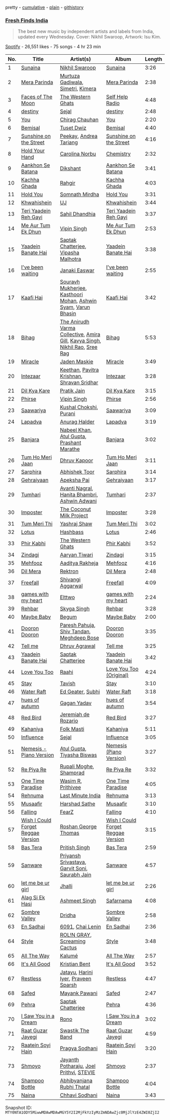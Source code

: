 pretty - [cumulative](/playlists/cumulative/37i9dQZF1DXaRf94BiB7fV.md) - [plain](/playlists/plain/37i9dQZF1DXaRf94BiB7fV) - [githistory](https://github.githistory.xyz/mackorone/spotify-playlist-archive/blob/main/playlists/plain/37i9dQZF1DXaRf94BiB7fV)

### [Fresh Finds India](https://open.spotify.com/playlist/37i9dQZF1DXaRf94BiB7fV)

> The best new music by independent artists and labels from India, updated every Wednesday\. Cover: Nikhil Swaroop, Artwork: Isu Kim.

[Spotify](https://open.spotify.com/user/spotify) - 26,551 likes - 75 songs - 4 hr 23 min

| No. | Title | Artist(s) | Album | Length |
|---|---|---|---|---|
| 1 | [Sunaina](https://open.spotify.com/track/3hDAF6f6OvBgxgH2c8seml) | [Nikhil Swaroop](https://open.spotify.com/artist/5UjCBnXQI2Kt5DvbLZFhqR) | [Sunaina](https://open.spotify.com/album/1oFs6uftavxJy9OzMakWzO) | 3:26 |
| 2 | [Mera Parinda](https://open.spotify.com/track/6eRaa9YTwlkb5URnwVg7u1) | [Murtuza Gadiwala](https://open.spotify.com/artist/625HWjXc0PbsRSE0WC8HRW), [Simetri](https://open.spotify.com/artist/5imkNhUFLz3FT3eb7B1b5x), [Kimera](https://open.spotify.com/artist/7BKkgWK7uuH709FOJTH7HF) | [Mera Parinda](https://open.spotify.com/album/5SPSVIv5Bw4eUUJPBwz0Qq) | 2:38 |
| 3 | [Faces of The Moon](https://open.spotify.com/track/3ojKMFsQjJC2vx9h5c3RNB) | [The Western Ghats](https://open.spotify.com/artist/3vX5K7r9Icdjsrlax4FzWv) | [Self Help Radio](https://open.spotify.com/album/7BcuPEUyxXNmRjRIlFX24v) | 4:48 |
| 4 | [destiny](https://open.spotify.com/track/703MCSYlznQHA5mcTQ2wB6) | [Sejal](https://open.spotify.com/artist/1A7xjiZRn87g7WFbG9oMqU) | [destiny](https://open.spotify.com/album/0cuqzPlbihVTYU4MYp8eMh) | 2:48 |
| 5 | [You](https://open.spotify.com/track/2jKakqxjSTttFpXqjE5Sus) | [Chirag Chauhan](https://open.spotify.com/artist/10tfh1HueB8XVyZNtlNMkU) | [You](https://open.spotify.com/album/3FPlSl4qqXIPDIcqJxa0Tt) | 2:20 |
| 6 | [Bemisal](https://open.spotify.com/track/6Bqa5xaXuofeU7fR9OjUBy) | [Tuset Dwiz](https://open.spotify.com/artist/6tIYsTJBGkonpEY9VjOsUa) | [Bemisal](https://open.spotify.com/album/1lj3hsSBfaS3eagcyd8x7K) | 4:40 |
| 7 | [Sunshine on the Street](https://open.spotify.com/track/2i9RJNKfewyJ5dJZAWQKul) | [Peekay](https://open.spotify.com/artist/2QRt3WqRMTnQXu6mgGnqKl), [Andrea Tariang](https://open.spotify.com/artist/37dkJFyC1MP7GtvowUQ0za) | [Sunshine on the Street](https://open.spotify.com/album/3J3HluVsTi4Cwox5QGRV0X) | 4:16 |
| 8 | [Hold Your Hand](https://open.spotify.com/track/6KXX2I2E1y30DVvmtvpSCs) | [Carolina Norbu](https://open.spotify.com/artist/6Vvjl4JhGGwJvcrzNKsyFP) | [Chemistry](https://open.spotify.com/album/0DNnvFe9wNdvR52dYkLoLH) | 2:32 |
| 9 | [Aankhon Se Batana](https://open.spotify.com/track/49oltVbt6XTuhAptCpGW4j) | [Dikshant](https://open.spotify.com/artist/0kTAB5SUakX286t6K7J3QR) | [Aankhon Se Batana](https://open.spotify.com/album/19H1bwuvijYTRr5urWUFTI) | 3:41 |
| 10 | [Kachha Ghada](https://open.spotify.com/track/56ShzRBsODyylHvxsMycO1) | [Rahgir](https://open.spotify.com/artist/1CGbcdGB3aFFUCjaJimwER) | [Kachha Ghada](https://open.spotify.com/album/6KTVUqA1LVgnR5V2LmdeBK) | 4:03 |
| 11 | [Hold You](https://open.spotify.com/track/1MO8cWWrdUKYVCjkb7bCR9) | [Somnath Mirdha](https://open.spotify.com/artist/1BCdukWSYFNlNk0fzcOrwx) | [Hold You](https://open.spotify.com/album/09tLejEFAw5WGKxItCemWE) | 3:31 |
| 12 | [Khwahishein](https://open.spotify.com/track/1oNJZUHXXC0epxlbi7xNvv) | [UJ](https://open.spotify.com/artist/3aPIRIEIjZwC3FAvcjf7gE) | [Khwahishein](https://open.spotify.com/album/0OPH41nq3v1xM78cecoD5b) | 3:44 |
| 13 | [Teri Yaadein Reh Gayi](https://open.spotify.com/track/61kfmoABrZR5SVE2WpSHlW) | [Sahil Dhandhia](https://open.spotify.com/artist/3NK48yUqfwxi4N2LxsXM8N) | [Teri Yaadein Reh Gayi](https://open.spotify.com/album/1EyDQ95cwKyWQ62LKFTurS) | 3:37 |
| 14 | [Me Aur Tum Ek Dhun](https://open.spotify.com/track/6WnNcu6AQBKGKYSRMvByMZ) | [Vipin Singh](https://open.spotify.com/artist/3TGlt6sJbS4hMPy5MDcDQp) | [Me Aur Tum Ek Dhun](https://open.spotify.com/album/0Micnnzypv64582jJpHbOQ) | 2:53 |
| 15 | [Yaadein Banate Hai](https://open.spotify.com/track/3yHsC7RMagRODyvYTgtod8) | [Saptak Chatterjee](https://open.spotify.com/artist/7rcHjaw38oHqxTjwQUnlRc), [Vipasha Malhotra](https://open.spotify.com/artist/0SV9O7Y4ub6JXoPiLoDBzp) | [Yaadein Banate Hai](https://open.spotify.com/album/5zDquK6p9c5CNssv6Cfk0z) | 3:38 |
| 16 | [I've been waiting](https://open.spotify.com/track/6ZHgVnde6D4MQWI6WqsR8b) | [Janaki Easwar](https://open.spotify.com/artist/2GW2PAJBvHcylpYS88oIll) | [I've been waiting](https://open.spotify.com/album/3wtQp2r8qyfQkth7b6SGjm) | 2:55 |
| 17 | [Kaafi Hai](https://open.spotify.com/track/48AckMCK2gvNYohFsJA7WO) | [Souravh Mukherjee](https://open.spotify.com/artist/5gaDNK4S5CQczgpIOVzwUP), [Kasthoori Mohan](https://open.spotify.com/artist/0q0NJJgKOkzEXye9kBGZ2O), [Ashwin Syam](https://open.spotify.com/artist/3GsJvJi4vFsIvMHkyfAgZx), [Varun Bhasin](https://open.spotify.com/artist/2f92fmuRzGDiHGQWMVgSWQ) | [Kaafi Hai](https://open.spotify.com/album/7fsZGsqAr4jz6cQmXU6fB8) | 3:42 |
| 18 | [Bihag](https://open.spotify.com/track/5pcewCfXI5xVVdDsPQbi4g) | [The Anirudh Varma Collective](https://open.spotify.com/artist/3bD7WaIwFeJMNv8smNGODB), [Amira Gill](https://open.spotify.com/artist/3ZW8Uj45dj58KkgqkFBLIS), [Kavya Singh](https://open.spotify.com/artist/3wfNDxeCBMNpbxBhKOk6rm), [Nikhil Rao](https://open.spotify.com/artist/6OSQbUN4wMOyMEEBsG5u5S), [Sree Rag](https://open.spotify.com/artist/5tDlXhji6JOZh7wTiWK3h5) | [Bihag](https://open.spotify.com/album/3K2vEVbx5qQ3I4PYTWPdKy) | 5:53 |
| 19 | [Miracle](https://open.spotify.com/track/5daYg1jlX2JoOgDnlK4V0m) | [Jaden Maskie](https://open.spotify.com/artist/14GDCPY8cDyxLReAEXiNt0) | [Miracle](https://open.spotify.com/album/2OPof019rnmR6xThgEF71j) | 3:49 |
| 20 | [Intezaar](https://open.spotify.com/track/0xPcofTjKnu2qxBoetfMDv) | [Keethan](https://open.spotify.com/artist/6pPhJfUm9223ZTDFuz3ISJ), [Pavitra Krishnan](https://open.spotify.com/artist/6MweA91gS8GfzoAOF7fjCA), [Shravan Sridhar](https://open.spotify.com/artist/0TMLPi3f3qrkHV8y7Ccvec) | [Intezaar](https://open.spotify.com/album/1sjfUYOF4tfYNlve1nJZRu) | 3:28 |
| 21 | [Dil Kya Kare](https://open.spotify.com/track/0t6dmEWhWChHunOngzhZl7) | [Pratik Jain](https://open.spotify.com/artist/4d70aBMkRozrHyVOTa7UYI) | [Dil Kya Kare](https://open.spotify.com/album/5QTd0jaEENaDtIJfMzqWZl) | 3:15 |
| 22 | [Phirse](https://open.spotify.com/track/6IZCVfetOXBcUcP7ApYyFm) | [Vipin Singh](https://open.spotify.com/artist/3TGlt6sJbS4hMPy5MDcDQp) | [Phirse](https://open.spotify.com/album/6Jt26N4EYLESsqM98o2cPQ) | 2:56 |
| 23 | [Saawariya](https://open.spotify.com/track/0ih4RI6CfRdnl7CsXQmglj) | [Kushal Chokshi](https://open.spotify.com/artist/3O4inKp31pcolbyohgKuYa), [Purani](https://open.spotify.com/artist/0bnKXCAkZoRV3qmPrFMN30) | [Saawariya](https://open.spotify.com/album/2QbSeltyE7UbW1UCKXrGHz) | 3:09 |
| 24 | [Lapadva](https://open.spotify.com/track/39xh38Je8dutb4nt1yD53O) | [Anurag Halder](https://open.spotify.com/artist/3UWJY7zUWJHuprLrrgNAa0) | [Lapadva](https://open.spotify.com/album/5f4Lvje04d786woyHvLBZR) | 3:19 |
| 25 | [Banjara](https://open.spotify.com/track/3WVslJCrQe49u3dDZJeDs5) | [Nabeel Khan](https://open.spotify.com/artist/2qZGx2PePH5xvnqLulwEp8), [Atul Gupta](https://open.spotify.com/artist/6oBR9IHSypECG3HX96270k), [Prashant Marathe](https://open.spotify.com/artist/2j8QqSWMojyNw3aNnRB4kV) | [Banjara](https://open.spotify.com/album/5i0elnoy2XwFZfdzTF656n) | 3:02 |
| 26 | [Tum Ho Meri Jaan](https://open.spotify.com/track/1ep3GANsKxGfv3cnBtQH2e) | [Dhruv Kapoor](https://open.spotify.com/artist/25RpK0wKK891C05JinG9ii) | [Tum Ho Meri Jaan](https://open.spotify.com/album/2OGhq1iqXwWJzQJC7tffzy) | 3:11 |
| 27 | [Sarphira](https://open.spotify.com/track/1GQRJjhkgiU3QXMENyBLQl) | [Abhishek Toor](https://open.spotify.com/artist/66J3N2wLvIaDL41HhdEJTu) | [Sarphira](https://open.spotify.com/album/72G91MGoSt0p0pLZz6siU6) | 3:14 |
| 28 | [Gehraiyaan](https://open.spotify.com/track/3tIL20s2B1Bu1ciJSGVyuU) | [Apeksha Pai](https://open.spotify.com/artist/6CC1WUZF9zNnZRC4qigNHx) | [Gehraiyaan](https://open.spotify.com/album/7mwwpCly2dIEh7Tw7AgjDc) | 3:17 |
| 29 | [Tumhari](https://open.spotify.com/track/0RSTkts3GU4t25TL9dd81D) | [Avanti Nagral](https://open.spotify.com/artist/2Wwa2Sov84hVY7Hxfqu71Y), [Hanita Bhambri](https://open.spotify.com/artist/3Y5nIabMJLTsWgW6Jqdn7n), [Ashwin Adwani](https://open.spotify.com/artist/5kiwICyQNDmCtwOPLvgY04) | [Tumhari](https://open.spotify.com/album/0dnrBLAYnrL7WVSOhVcYlq) | 2:37 |
| 30 | [Imposter](https://open.spotify.com/track/5FNT87UIyz9TehAbTpAdUW) | [The Coconut Milk Project](https://open.spotify.com/artist/7ME0Ae7qHNi4yPx7362ZF2) | [Imposter](https://open.spotify.com/album/3SIczDLy4INHEsorycPJD1) | 3:28 |
| 31 | [Tum Meri Thi](https://open.spotify.com/track/4PN3qVs0PdkJLQ9NhKNZs0) | [Yashraj Shaw](https://open.spotify.com/artist/4Keab6DPv2j6t42GO9vmfI) | [Tum Meri Thi](https://open.spotify.com/album/4X5y4yLH8fUoTOpVdq3uGU) | 3:02 |
| 32 | [Lotus](https://open.spotify.com/track/2jj8Ko0LCmzqgvZJGaJUtZ) | [Hashbass](https://open.spotify.com/artist/0SFvkCtMeB2DSxgIPX6lzO) | [Lotus](https://open.spotify.com/album/2VkF30HSBRSgeTNnsYRABs) | 2:46 |
| 33 | [Phir Kabhi](https://open.spotify.com/track/0EBb6OTf6tHdxBwCajqahD) | [The Western Ghats](https://open.spotify.com/artist/3vX5K7r9Icdjsrlax4FzWv) | [Phir Kabhi](https://open.spotify.com/album/78X9YPJsaCvtjk4KfnLMeo) | 3:52 |
| 34 | [Zindagi](https://open.spotify.com/track/07xgxwSbFyyYcTkxzNFDL5) | [Aaryan Tiwari](https://open.spotify.com/artist/5k4fwx4cEoKw23tpX47nLQ) | [Zindagi](https://open.spotify.com/album/38FHh1TJECrMoxb63IOVKB) | 3:15 |
| 35 | [Mehfooz](https://open.spotify.com/track/67pfr9p0ySQJi9R6jZ0HuT) | [Aaditya Rakheja](https://open.spotify.com/artist/75fpoyZLrlkMVxbYeWRc74) | [Mehfooz](https://open.spotify.com/album/4y89N3iftKKreHCzggeuN3) | 4:16 |
| 36 | [Dil Mera](https://open.spotify.com/track/5h6g5xsbvRxcN3GGiJVH30) | [Rektron](https://open.spotify.com/artist/4tPUucR6N39DycAiOMFSNg) | [Dil Mera](https://open.spotify.com/album/2f5fU9dudh2KcYepfGEy62) | 2:48 |
| 37 | [Freefall](https://open.spotify.com/track/6pqTfK8KVNY97rdcJTcv9P) | [Shivangi Aggarwal](https://open.spotify.com/artist/55yO3L3TgwJOgWW4ohkFgS) | [Freefall](https://open.spotify.com/album/7BUQFChLJv6kARWAl73nVx) | 4:09 |
| 38 | [games with my heart](https://open.spotify.com/track/4VRB0HAmowcN28VJOS8YQY) | [Elttwo](https://open.spotify.com/artist/5JXwR7SVpsf4ZLWMKO8rRq) | [games with my heart](https://open.spotify.com/album/4liaaSWobC346ywk8McJU4) | 2:24 |
| 39 | [Rehbar](https://open.spotify.com/track/4BT28UT2DMBDCsRqAWY3Nz) | [Skyga Singh](https://open.spotify.com/artist/01KF9y3SWzAehWPD8W4WHp) | [Rehbar](https://open.spotify.com/album/7Ma7cQ50PJq9NbcZcST0q5) | 3:28 |
| 40 | [Maybe Baby](https://open.spotify.com/track/2sRTQLM4795m4a1XQbTgp3) | [Begum](https://open.spotify.com/artist/6w9HvCLYiBHxp7YcN7zCvF) | [Maybe Baby](https://open.spotify.com/album/6uja1lHILifnZ6vHttLN1z) | 2:00 |
| 41 | [Dooron Dooron](https://open.spotify.com/track/0q5e5KtUOhYQujmhLP0pKd) | [Paresh Pahuja](https://open.spotify.com/artist/0DHOOKfXu4aU7LsWjTdrIN), [Shiv Tandan](https://open.spotify.com/artist/74wYoI5DV3XZGJri7l9cOP), [Meghdeep Bose](https://open.spotify.com/artist/1e3Yx1PLC5EP8lz0OFOHda) | [Dooron Dooron](https://open.spotify.com/album/1wGfxu2U33P3c9fAmJbUe6) | 3:35 |
| 42 | [Tell me](https://open.spotify.com/track/6ajDLytZHTxhJ7Z2effAjs) | [Dhruv Agrawal](https://open.spotify.com/artist/74B9dxq6VtP8Dc075zk9qZ) | [Tell me](https://open.spotify.com/album/2jUxHE8xTJOtE2jeYdGHju) | 3:25 |
| 43 | [Yaadein Banate Hai](https://open.spotify.com/track/7flzvsf1mEhBQD3yFeUbMj) | [Saptak Chatterjee](https://open.spotify.com/artist/7rcHjaw38oHqxTjwQUnlRc) | [Yaadein Banate Hai](https://open.spotify.com/album/36p3T8WOvQ1Pc4S9mGEugS) | 3:42 |
| 44 | [Love You Too](https://open.spotify.com/track/3iOxcs19LCPhYzvE3lLb4n) | [Raahi](https://open.spotify.com/artist/5dQn15dcEFaH73hSlig3fc) | [Love You Too \(Original\)](https://open.spotify.com/album/6pIV6EqTZURUmGdsyU0noU) | 4:24 |
| 45 | [Stay](https://open.spotify.com/track/5bOwnBLmVtmhvCX4xH6aLa) | [Tavish](https://open.spotify.com/artist/6La5oy9Zt6Ear5iavYqOwa) | [Stay](https://open.spotify.com/album/0Yq6IjajAjXln0GVDtzoKb) | 3:10 |
| 46 | [Water Raft](https://open.spotify.com/track/5SCvcEC798XyMtLxtbYgkN) | [Ed Geater](https://open.spotify.com/artist/6CREA7Xd0lsbSvq6pWH17t), [Subhi](https://open.spotify.com/artist/2n4qix48iT07tbyBdxAjM2) | [Water Raft](https://open.spotify.com/album/0gAaYE0CvSlocUiKvab7hG) | 3:18 |
| 47 | [hues of autumn](https://open.spotify.com/track/3FhkU4wmGMYs8sYEZ0mbgm) | [Gagan Yadav](https://open.spotify.com/artist/7bowiND8ptfZqWWApLisdi) | [hues of autumn](https://open.spotify.com/album/5ZoDNnUCMG1kPRDVY9sKrh) | 3:54 |
| 48 | [Red Bird](https://open.spotify.com/track/55M59kBeyclzrvJNGxZKEn) | [Jeremiah de Rozario](https://open.spotify.com/artist/77JtYqejZiIOtqTfrtadna) | [Red Bird](https://open.spotify.com/album/02kqqdKnICvlK2bGEFeFOU) | 3:27 |
| 49 | [Kahaniya](https://open.spotify.com/track/3YrWCnT9NPKKFqd2JvBeVm) | [Folk Masti](https://open.spotify.com/artist/5Qapk0MGIuQHLeYfMdweEl) | [Kahaniya](https://open.spotify.com/album/5ybcdBOHeuCyN25FKSG1Li) | 5:11 |
| 50 | [Influence](https://open.spotify.com/track/4Z2OM8ee7otbDSj5j36auJ) | [Sejal](https://open.spotify.com/artist/1A7xjiZRn87g7WFbG9oMqU) | [Influence](https://open.spotify.com/album/0M99FagW3k4zbReKwAjVGU) | 3:05 |
| 51 | [Nemesis \- Piano Version](https://open.spotify.com/track/1jMp50DxGbTxSfT6TmE6J1) | [Atul Gupta](https://open.spotify.com/artist/6oBR9IHSypECG3HX96270k), [Tiyasha Biswas](https://open.spotify.com/artist/7FkdnltvTpv8g1eLFJb4BJ) | [Nemesis \(Piano Version\)](https://open.spotify.com/album/7Ci2rAr21IuxtuExCmBhr8) | 3:27 |
| 52 | [Re Piya Re](https://open.spotify.com/track/0UTacZON7KBDBG5Ik8Ic32) | [Rupali Moghe](https://open.spotify.com/artist/3quVbB0VVwzGIU1FRBWpX0), [Shamprad](https://open.spotify.com/artist/3mmZ2GfKwi91gcQMe22eyq) | [Re Piya Re](https://open.spotify.com/album/0ytbMOcgONwakhHhdssLrK) | 3:32 |
| 53 | [One Time Paradise](https://open.spotify.com/track/5qE3rPpPIn27F8E6zadEHr) | [Wasim R](https://open.spotify.com/artist/3VpaMk7vUcWlbF9GhqNoT2), [Prithivee](https://open.spotify.com/artist/2C4HzkDtpEuDwxiqsy5nj7) | [One Time Paradise](https://open.spotify.com/album/3NosF7tVnaT75YPxbxFrYJ) | 4:05 |
| 54 | [Rehnuma](https://open.spotify.com/track/4l9YKebWc0WGhcNbtJFeRe) | [Last Minute India](https://open.spotify.com/artist/6yi4BexeHDzQeuiDzXqTcg) | [Rehnuma](https://open.spotify.com/album/5ZG20aDD6ZyqeFHyDzufeO) | 3:13 |
| 55 | [Musaafir](https://open.spotify.com/track/4iFATNM9mKsseLJfkuUsSs) | [Harshad Sathe](https://open.spotify.com/artist/4OZYKo1JT2WIPoXRtGau9f) | [Musaafir](https://open.spotify.com/album/43gj7UBjec8jOYluHHrmnx) | 3:10 |
| 56 | [Falling](https://open.spotify.com/track/0lZniSnf0OWtxoIrAB2Jin) | [FearZ](https://open.spotify.com/artist/28pMYmVYi6dI3wR8aFPS9L) | [Falling](https://open.spotify.com/album/5FEB9ICJg3LCXr847800Fk) | 4:10 |
| 57 | [Wish I Could Forget Reggae Version](https://open.spotify.com/track/0eEvFRSDGk5zcnHdssCMqV) | [Roshan George Thomas](https://open.spotify.com/artist/0TnrO3FSj8aGi84txKLp4W) | [Wish I Could Forget Reggae Version](https://open.spotify.com/album/3FezbDU6XWfopVAyRRePeq) | 3:15 |
| 58 | [Bas Tera](https://open.spotify.com/track/7CSS0xHIkponmi2kJOr5qH) | [Pritish Singh](https://open.spotify.com/artist/4Zu7bMp1FwS7zKbyrjAYno) | [Bas Tera](https://open.spotify.com/album/1HK4ZcfxB59ZEoQb0vRpfy) | 2:59 |
| 59 | [Sanware](https://open.spotify.com/track/4qBHgJWDMuWhgWwp2FFz7z) | [Priyansh Srivastava](https://open.spotify.com/artist/1mmWHJzVXCNSQBlbeAMKFU), [Garvit Soni](https://open.spotify.com/artist/4MCoxHC5rvQP0I7o63RXSH), [Saurabh Jain](https://open.spotify.com/artist/20YBMuBchncywfuOulfmtG) | [Sanware](https://open.spotify.com/album/1MjMz9NFcXGDktqiB5h4r5) | 4:57 |
| 60 | [let me be ur girl](https://open.spotify.com/track/41nxLNYVHCEbhiFyGUNMWL) | [Jhalli](https://open.spotify.com/artist/4WYrwXBnVA79QFb6pI3xEf) | [let me be ur girl](https://open.spotify.com/album/2mBv4UZmkdTU3YHAkx6oRi) | 2:26 |
| 61 | [Alag Si Ek Hasi](https://open.spotify.com/track/70EtcjcAOmKpiRycmiuBQd) | [Ashmeet Singh](https://open.spotify.com/artist/4lCE4dplVcSWt03SFKtUAb) | [Safarnama](https://open.spotify.com/album/5OIEgZu0hlYhY0cVQbz19L) | 4:08 |
| 62 | [Sombre Valley](https://open.spotify.com/track/5YLgjQFodijfE9A2iDPGkW) | [Dridha](https://open.spotify.com/artist/1Es2pwZLCpNubImbBdJwyr) | [Sombre Valley](https://open.spotify.com/album/0STeETeHyVGGhyB28DB2MQ) | 2:58 |
| 63 | [En Sadhai](https://open.spotify.com/track/7zbAkNH3VPpgQlUVA60Dzn) | [6091](https://open.spotify.com/artist/0kkM6OpHU2UkpKIvPT05WZ), [Chai Lenin](https://open.spotify.com/artist/3yG7K52cBqJ7HPqrNKsAF3) | [En Sadhai](https://open.spotify.com/album/42S7j3CTmtlgfe1vYATMF1) | 2:36 |
| 64 | [Style](https://open.spotify.com/track/6rwEtebDoFAjAWoufacJcJ) | [ROL!N GRAY](https://open.spotify.com/artist/7xSoWHnVlh3vCANgI8Zo55), [Screaming Cactus](https://open.spotify.com/artist/3V8byKMluNGdGCWNQtRori) | [Style](https://open.spotify.com/album/1yhRpaIV8zPVfCME0UFh6v) | 3:48 |
| 65 | [All The Way](https://open.spotify.com/track/62IflgB9DAseNCHfkGBpkL) | [Kalumé](https://open.spotify.com/artist/5p9hcmZfvnNdDLLWt5NzxZ) | [All The Way](https://open.spotify.com/album/2XO5CeRVsbNvF8Mbbn7E5b) | 2:57 |
| 66 | [It's All Good](https://open.spotify.com/track/3hEJZyCwAGzRsVujGhsbcR) | [Kristian Bent](https://open.spotify.com/artist/14FkmcXdAqaEAYhOZK2lPr) | [It's All Good](https://open.spotify.com/album/53YtXQqcNVnBqg11jTcBpB) | 3:52 |
| 67 | [Restless](https://open.spotify.com/track/5v11MCX8bSmRgo10OAOVal) | [Jatayu](https://open.spotify.com/artist/4FRg3iQY9IQNzFiEs29WtK), [Harini Iyer](https://open.spotify.com/artist/3Wpq48rI8vokXpZ0y0XkMv), [Praveen Sparsh](https://open.spotify.com/artist/3cit0x6oreSDhXIIH6DcyJ) | [Restless](https://open.spotify.com/album/5V23I2qXKfr0S00lKSNEDf) | 4:47 |
| 68 | [Safed](https://open.spotify.com/track/6g80zbOTltg4633QWklr45) | [Mayank Pawani](https://open.spotify.com/artist/4IDsCxIJEEsnaTyXqpDO37) | [Safed](https://open.spotify.com/album/5q2Nfy4E68vJg2f8dwxftk) | 2:47 |
| 69 | [Pehra](https://open.spotify.com/track/1MVhlOgfAGplNo91TmjSuA) | [Saptak Chatterjee](https://open.spotify.com/artist/7rcHjaw38oHqxTjwQUnlRc) | [Pehra](https://open.spotify.com/album/2WsORAvfZc4ZwotHyQ6vOK) | 4:36 |
| 70 | [I Saw You in a Dream](https://open.spotify.com/track/7mYEYvpOp49czRGOlQus9F) | [Rono](https://open.spotify.com/artist/7nAIsV0i8kg2XRCK14YUB6) | [I Saw You in a Dream](https://open.spotify.com/album/33p2rB65gI3GQDxw0XdOzw) | 3:02 |
| 71 | [Raat Guzar Jayegi](https://open.spotify.com/track/7xeE7hMmfs3K3IgmYmNmZR) | [Swastik The Band](https://open.spotify.com/artist/740SYcL7Hl2TatDM2wYV8V) | [Raat Guzar Jayegi](https://open.spotify.com/album/0d0SEwjiwKyzfgiM4amnCV) | 4:59 |
| 72 | [Raatein Soyi Hain](https://open.spotify.com/track/3Llvs7jaJcoSZGdtDEW3lT) | [Pragya Sodhani](https://open.spotify.com/artist/7uISpoX55zzPLpBvXzPyGc) | [Raatein Soyi Hain](https://open.spotify.com/album/62vXf12Rp2x06SdQeBBOjS) | 3:20 |
| 73 | [Shmoyo](https://open.spotify.com/track/1WQP1or3glFCXXndPi3EbW) | [Jayanth Potharaju](https://open.spotify.com/artist/0AdMVTePJ7C2yYr2ZY9bp2), [Joel Prithvi](https://open.spotify.com/artist/6b22DuqXdp42xb2sN8dpJk), [STEVIE](https://open.spotify.com/artist/6GHxnMgyleS4PM4YpVZkTa) | [Shmoyo](https://open.spotify.com/album/04qkVrq1oMgqpo9tVdDaCQ) | 2:37 |
| 74 | [Shampoo Bottle](https://open.spotify.com/track/2bKEG2fGHmWjdCfZAyfNdf) | [Abhibyanjana Rubhi Thatal](https://open.spotify.com/artist/4rIDUByMY1YA06i21uL6vM) | [Shampoo Bottle](https://open.spotify.com/album/4sSWUGMwMbQV4qor0JJFfF) | 4:04 |
| 75 | [Naina](https://open.spotify.com/track/5SJ6qJaUj9jXLqRJzmUxQF) | [Chhavi Sodhani](https://open.spotify.com/artist/0fAAEVtf2NBPopVvfKNmkd) | [Naina](https://open.spotify.com/album/16sFQDjmrtX5jo2HvB4NqC) | 3:43 |

Snapshot ID: `MTY0NTA1ODY5MiwwMDAwMDAwMGY5Y2I2MjFkYzIyMzZmNDAwZjc0MjJlYzE4ZWI0ZjI2`